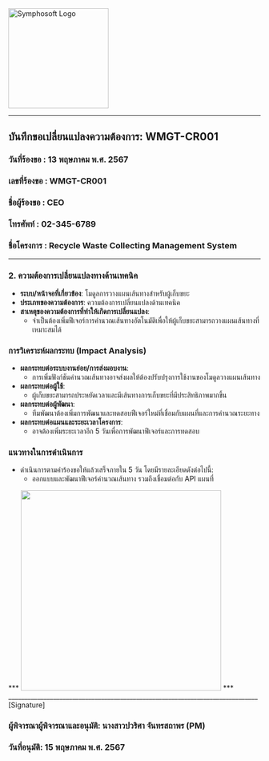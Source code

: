 <img src="https://www.symphosoft.com/logo/symphosoftLogo.png" alt="Symphosoft Logo" width="200"/>

---

## บันทึกขอเปลี่ยนแปลงความต้องการ: WMGT-CR001

### วันที่ร้องขอ : 13 พฤษภาคม พ.ศ. 2567  
### เลขที่ร้องขอ : WMGT-CR001  
### ชื่อผู้ร้องขอ : CEO  
### โทรศัพท์ : 02-345-6789  
### ชื่อโครงการ : Recycle Waste Collecting Management System  

---

### 2. ความต้องการเปลี่ยนแปลงทางด้านเทคนิค

- **ระบบ/หน้าจอที่เกี่ยวข้อง**: โมดูลการวางแผนเส้นทางสำหรับผู้เก็บขยะ
- **ประเภทของความต้องการ**: ความต้องการเปลี่ยนแปลงด้านเทคนิค
- **สาเหตุของความต้องการที่ทำให้เกิดการเปลี่ยนแปลง**:
  - จำเป็นต้องเพิ่มฟีเจอร์การคำนวณเส้นทางอัตโนมัติเพื่อให้ผู้เก็บขยะสามารถวางแผนเส้นทางที่เหมาะสมได้

### การวิเคราะห์ผลกระทบ (Impact Analysis)
- **ผลกระทบต่อระบบงานย่อย/การส่งมอบงาน**: 
  - การเพิ่มฟังก์ชันคำนวณเส้นทางอาจส่งผลให้ต้องปรับปรุงการใช้งานของโมดูลวางแผนเส้นทาง
- **ผลกระทบต่อผู้ใช้**: 
  - ผู้เก็บขยะสามารถประหยัดเวลาและมีเส้นทางการเก็บขยะที่มีประสิทธิภาพมากขึ้น
- **ผลกระทบต่อผู้พัฒนา**: 
  - ทีมพัฒนาต้องเพิ่มการพัฒนาและทดสอบฟีเจอร์ใหม่ที่เชื่อมกับแผนที่และการคำนวณระยะทาง
- **ผลกระทบต่อแผนและระยะเวลาโครงการ**: 
  - อาจต้องเพิ่มระยะเวลาอีก 5 วันเพื่อการพัฒนาฟีเจอร์และการทดสอบ

### แนวทางในการดำเนินการ
- ดำเนินการตามคำร้องขอให้แล้วเสร็จภายใน 5 วัน โดยมีรายละเอียดดังต่อไปนี้:
  - ออกแบบและพัฒนาฟีเจอร์คำนวณเส้นทาง รวมถึงเชื่อมต่อกับ API แผนที่


***  <img src="https://www.symphosoft.com/signature_pawarisa.png"  width="400"/>         ***      
 ______________________________________________________________________________  [Signature]  

### ผู้พิจารณาผู้พิจารณาและอนุมัติ: นางสาวปวริศา จันทรสถาพร  (PM)  
### วันที่อนุมัติ: 15 พฤษภาคม พ.ศ. 2567  


